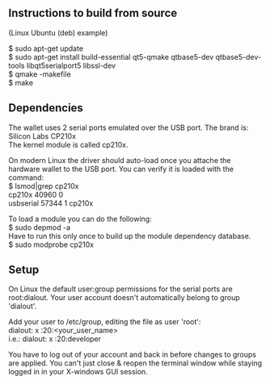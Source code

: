 Instructions to build from source
---------------------------------
(Linux Ubuntu (deb) example)

$ sudo apt-get update<br>
$ sudo apt-get install build-essential qt5-qmake qtbase5-dev qtbase5-dev-tools libqt5serialport5 libssl-dev<br>
$ qmake -makefile<br>
$ make<br>

Dependencies
------------
The wallet uses 2 serial ports emulated over the USB port. The brand is: Silicon Labs CP210x<br>
The kernel module is called cp210x.

On modern Linux the driver should auto-load once you attache the hardware wallet to the USB port. You can verify it is loaded with the command:<br> 
$ lsmod|grep cp210x<br>
cp210x                 40960  0<br>
usbserial              57344  1 cp210x<br>

To load a module you can do the following:<br>
$ sudo depmod -a<br>
  Have to run this only once to build up the module dependency database.<br>
$ sudo modprobe cp210x<br>

Setup
-----
On Linux the default user:group permissions for the serial ports are root:dialout. Your user account doesn't automatically belong to group 'dialout'.

Add your user to /etc/group, editing the file as user 'root':<br>
  dialout: x :20:<your_user_name><br>
  i.e.: dialout: x :20:developer<br>

You have to log out of your account and back in before changes to groups are applied. You can't just close & reopen the terminal window while
staying logged in in your X-windows GUI session.
